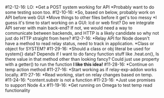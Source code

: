 #12-12-16:
LO:
*Get a POST system working for API
*Probably want to do some testing soon too.
#12-10-16:
*So, based on below, probably work on API before web GUI
*Move things to other files before it get's too messy
*I guess it's time to start working on a GUI: lcd or web first?
  Do we integrate API server with main back-end? If not, we would need
  a way to communicate between backends, and HTTP is a likely candidate so
  why not just do HTTP straight from here?
#12-7-16:
*Relay API for Node doesn't have a method to read relay status, need to track
  in application.
*Class or object for SYSTEM?
#11-29-16:
*Should a class or obj literal be used for system{} data?
  Depends if I want to do fancy function stuff like .heat.on(),
  Is there value in that method other than looking fancy?
  Could just use property with a getter() to run the function **I like this idea!**
#11-28-16:
*Continue on temp action method
#11-27-16:
*Start working as if relay-exp-addon works locally.
#11-27-16:
*Read working, start on relay changes based on temp.
#11-24-16:
*content.substr is not a function
#11-23-16:
*Just use promises to support Node 4.x
#11-19-16:
*Get running on Omega to test temp read functionality
